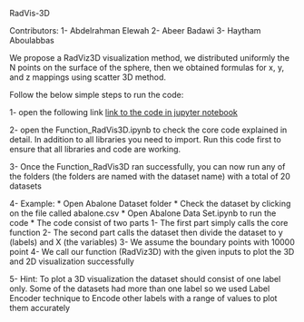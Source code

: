 RadVis-3D

Contributors:
     1- Abdelrahman Elewah
     2- Abeer Badawi
     3- Haytham Aboulabbas
     
     
We propose a RadViz3D visualization method, we distributed uniformly the N points on the surface of the sphere, then we obtained formulas for x, y, and z mappings using scatter 3D method.


Follow the below simple steps to run the code:

1- open the following link [link to the code in jupyter notebook](https://mybinder.org/v2/gh/abeerbadawi/RadVis3D/a8d78446221b44e679decfb794d15e035d2aa040)

2- open the Function_RadVis3D.ipynb to check the core code explained in detail. In addition to all libraries you need to import. Run this code first to ensure that all libraries and code are working.

3- Once the Function_RadVis3D ran successfully, you can now run any of the folders (the folders are named with the dataset name) with a total of 20 datasets

4- Example:
    * Open Abalone Dataset folder
    * Check the dataset by clicking on the file called abalone.csv 
    * Open Abalone Data Set.ipynb to run the code
    * The code consist of two parts
        1- The first part simply calls the core function
        2- The second part calls the dataset then divide the dataset to y (labels) and X (the variables)
        3- We assume the boundary points with 10000 point
        4- We call our function (RadViz3D) with the given inputs to plot the 3D and 2D visualization successfully
        
5- Hint: To plot a 3D visualization the dataset should consist of one label only. Some of the datasets had more than one label so we used Label Encoder technique to Encode other labels with a range of values to plot them accurately

